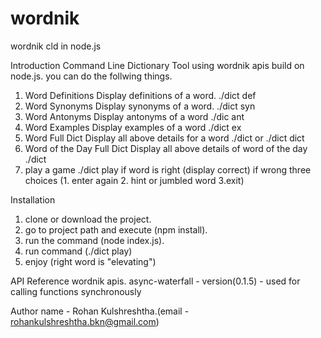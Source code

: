 # wordnik
wordnik cld in node.js

Introduction
  Command Line Dictionary Tool using wordnik apis build on node.js.
  you can do the follwing things.
  1. Word Definitions
	Display definitions of a word. 
	./dict def <word>
  2. Word Synonyms
	Display synonyms of a word. 
	./dict syn <word>
  3. Word Antonyms
	Display antonyms of a word
	./dic ant <word>
  4. Word Examples
	Display examples of a word
	./dict ex <word>
  5. Word Full Dict
	Display all above details for a word
	./dict <word> or ./dict dict <word>
  6. Word of the Day Full Dict
	Display all above details of word of the day
	./dict
  7. play a game
  ./dict play
    if word is right (display correct)
    if wrong three choices (1. enter again  2. hint or jumbled word  3.exit)
  

Installation
1. clone or download the project.
2. go to project path and execute (npm install).
3. run the command (node index.js).
4. run command (./dict play)
5. enjoy (right word is "elevating")

API Reference
wordnik apis.
async-waterfall - version(0.1.5) - used for calling functions synchronously

Author name - Rohan Kulshreshtha.(email - rohankulshreshtha.bkn@gmail.com)
